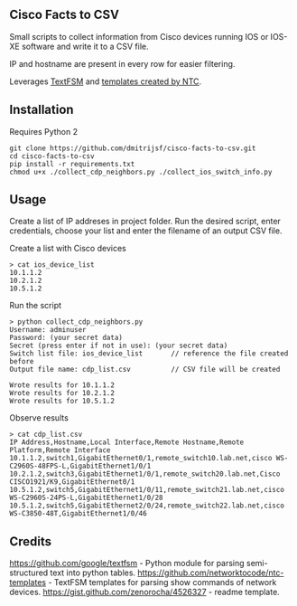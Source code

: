 ## Cisco Facts to CSV

Small scripts to collect information from Cisco devices running IOS or IOS-XE software and write it to a CSV file.

IP and hostname are present in every row for easier filtering.

Leverages [TextFSM](https://github.com/google/textfsm "google/textfsm") and [templates created by NTC](https://github.com/networktocode/ntc-templates "networktocode/ntc-templates").

## Installation

Requires Python 2

```
git clone https://github.com/dmitrijsf/cisco-facts-to-csv.git
cd cisco-facts-to-csv
pip install -r requirements.txt
chmod u+x ./collect_cdp_neighbors.py ./collect_ios_switch_info.py
```

## Usage

Create a list of IP addreses in project folder.
Run the desired script, enter credentials, choose your list and enter the filename of an output CSV file.


Create a list with Cisco devices
```
> cat ios_device_list 
10.1.1.2
10.2.1.2
10.5.1.2
```

Run the script

```
> python collect_cdp_neighbors.py 
Username: adminuser
Password: (your secret data)
Secret (press enter if not in use): (your secret data)
Switch list file: ios_device_list 		// reference the file created before
Output file name: cdp_list.csv			// CSV file will be created

Wrote results for 10.1.1.2
Wrote results for 10.2.1.2
Wrote results for 10.5.1.2
```

Observe results

```
> cat cdp_list.csv
IP Address,Hostname,Local Interface,Remote Hostname,Remote Platform,Remote Interface
10.1.1.2,switch1,GigabitEthernet0/1,remote_switch10.lab.net,cisco WS-C2960S-48FPS-L,GigabitEthernet1/0/1
10.2.1.2,switch3,GigabitEthernet1/0/1,remote_switch20.lab.net,Cisco CISCO1921/K9,GigabitEthernet0/1
10.5.1.2,switch5,GigabitEthernet1/0/11,remote_switch21.lab.net,cisco WS-C2960S-24PS-L,GigabitEthernet1/0/28
10.5.1.2,switch5,GigabitEthernet2/0/24,remote_switch22.lab.net,cisco WS-C3850-48T,GigabitEthernet1/0/46
```

## Credits

https://github.com/google/textfsm - Python module for parsing semi-structured text into python tables.
https://github.com/networktocode/ntc-templates - TextFSM templates for parsing show commands of network devices.
https://gist.github.com/zenorocha/4526327 - readme template.
